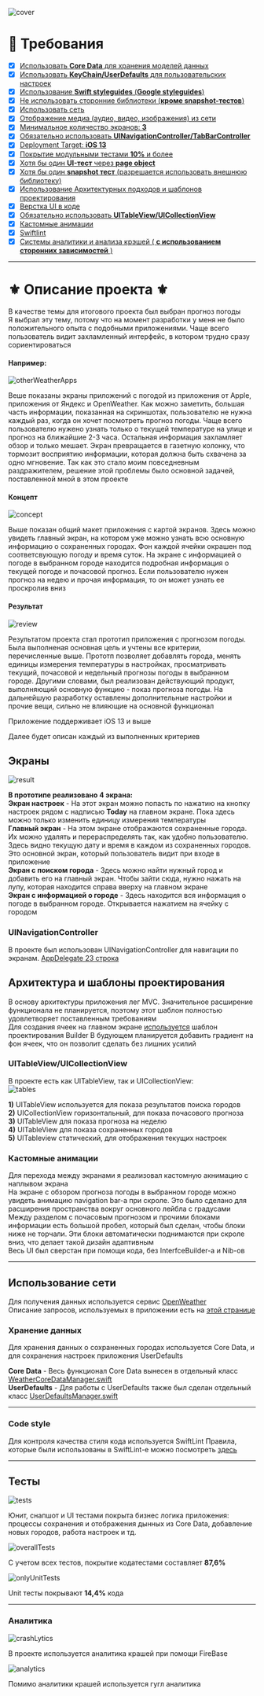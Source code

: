![cover](https://github.com/Lemonbrush/Weather/blob/SberSchoolProject/PresentationImages/cover.png)

# 📄 Требования

- [X] [Использовать **Core Data** для хранения моделей данных](#хранение-данных)
- [X] [Использовать **KeyChain/UserDefaults** для пользовательских настроек](#хранение-данных)
- [X] [Использование **Swift styleguides** (**Google styleguides**)](#code-style)
- [X] [Не использовать сторонние библиотеки (**кроме snapshot-тестов**)](#тесты)
- [X] [Использовать сеть](#использование-сети)
- [X] [Отображение медиа (аудио, видео, изображения) из сети](#использование-сети)
- [X] [Минимальное количество экранов: **3**](#экраны)
- [X] [Обязательно использовать **UINavigationController/TabBarController**](#uinavigationcontroller)
- [X] [Deployment Target: **iOS 13**](#результат)
- [X] [Покрытие модульными тестами **10%** и более](#тесты)
- [X] [Хотя бы один **UI-тест** через **page object**](#тесты)
- [X] [Хотя бы один **snapshot тест** (разрешается использовать внешнюю библиотеку)](#тесты)
- [X] [Использование Архитектурных подходов и шаблонов проектирования](#архитектура-и-шаблоны-проектирования)
- [X] [Верстка UI в коде](#кастомные-анимации)
- [X] [Обязательно использовать **UITableView/UICollectionView**](#uitableviewuicollectionview)
- [X] [Кастомные анимации](#кастомные-анимации)
- [X] [Swiftlint](#code-style)
- [X] [Системы аналитики и анализа крэшей  ( **с использованием сторонних зависимостей** )](#аналитика)

---

# ⚜️ Описание проекта ⚜️

В качестве темы для итогового проекта был выбран прогноз погоды    
Я выбрал эту тему, потому что на момент разработки у меня не было положительного опыта с подобными приложениями. Чаще всего пользователь видит захламленный интерфейс, в котором трудно сразу сориентироваться   

#### Например:
![otherWeatherApps](https://github.com/Lemonbrush/Weather/blob/SberSchoolProject/PresentationImages/otherWeatherApps.png)

Веше показаны экраны приложений с погодой из приложения от Apple, приложения от Яндекс и OpenWeather. Как можно заметить, большая часть информации, показанная на скриншотах, пользователю не нужна каждый раз, когда он хочет посмотреть прогноз погоды. Чаще всего пользователю нужено узнать только о текущей температуре на улице и прогноз на ближайшие 2-3 часа. Остальная информация захламляет обзор и только мешает. Экран превращается в газетную колонку, что тормозит восприятию информации, которая должна быть схвачена за одно мгновение. Так как это стало моим повседневным раздражителем, решение этой проблемы было основной задачей, поставленной мной в этом проекте   

#### Концепт
![concept](https://github.com/Lemonbrush/Weather/blob/SberSchoolProject/PresentationImages/concept.png)

Выше показан общий макет приложения с картой экранов. Здесь можно увидеть главный экран, на котором уже можно узнать всю основную информацию о сохраненных городах. Фон каждой ячейки окрашен под соответсвующую погоду и время суток. На экране с информацией о погоде в выбранном городе находится подробная информация о текущей погоде и почасовой прогноз. Если пользователю нужен прогноз на недею и прочая информация, то он может узнать ее проскролив вниз    

#### Результат
![review](https://github.com/Lemonbrush/Weather/blob/SberSchoolProject/PresentationImages/review.gif)

Результатом проекта стал прототип приложения с прогнозом погоды. Была выполненая основная цель и учтены все критерии, перечисленные выше. Прототп позволяет добавлять города, менять единицы измерения температуры в настройках, просматривать текущий, почасовой и недельный прогнозы погоды в выбранном городе. Другими словами, был реализован действующий продукт, выполняющий основную функцию - показ прогноза погоды. На дальнейшую разработку оставлены дополнительные настройки и прочие вещи, сильно не влияющие на основной функционал  

Приложение поддерживает iOS 13 и выше   

Далее будет описан каждый из выполненных критериев   

## Экраны
![result](https://github.com/Lemonbrush/Weather/blob/SberSchoolProject/PresentationImages/result.png)

**В прототипе реализовано 4 экрана:**  
**Экран настроек** - На этот экран можно попасть по нажатию на кнопку настроек рядом с надписью **Today** на главном экране. Пока здесь можно только изменить единицу измерения температуры  
**Главный экран** - На этом экране отображаются сохраненные города. Их можно удалять и перераспределять так, как удобно пользователю. Здесь видно текущую дату и время в каждом из сохраненных городов. Это основной экран, который пользователь видит при входе в приложение   
**Экран c поиском города** - Здесь можно найти нужный город и добавить его на главный экран. Чтобы зайти сюда, нужно нажать на лупу, которая находится справа вверху на главном экране    
**Экран с информацией о городе** - Здесь находится вся информация о погоде в выбранном городе.  Открывается нажатием на ячейку с городом    

### UINavigationController
В проекте был использован UINavigationController для навигации по экранам. [AppDelegate 23 строка](https://github.com/Lemonbrush/Weather/blob/SberSchoolProject/Weather/AppDelegate/AppDelegate.swift)

## Архитектура и шаблоны проектирования
В основу архитектуры приложения лег MVC. Значительное расширение функционала не планируется, поэтому этот шаблон полностью удовлетворяет поставленным требованиям   
Для создания ячеек на главном экране [используется](https://github.com/Lemonbrush/Weather/blob/SberSchoolProject/Weather/Main%20menu/View/MainMenuCellBuilder.swift) шаблон проектирования Builder  В будующем планируется добавить градиент на фон ячеек, что он позволит сделать без лишних усилий   

### UITableView/UICollectionView
В проекте есть как UITableView, так и UICollectionView:  
![tables](https://github.com/Lemonbrush/Weather/blob/SberSchoolProject/PresentationImages/tables.png)

**1)** UITableView используется для показа результатов поиска городов  
**2)** UICollectionView горизонтальный, для показа почасового прогноза  
**3)** UITableView для показа прогноза на неделю  
**4)** UITableView для показа сохраненных городов  
**5)** UITableview статический, для отображения текущих настроек  

### Кастомные анимации
Для перехода между экранами я реализовал кастомную акнимацию с наплывом экрана  
На экране с обзором прогноза погоды в выбранном городе можно увидеть анимацию navigation bar-а при скроле. Это было сделано для расширения пространства вокруг основного лейбла с градусами  
Между разделом с почасовым прогнозом и прочими блоками информации есть большой пробел, который был сделан, чтобы блоки ниже не торчали. Эти блоки автоматически поднимаются при скроле вниз, что делает такой дизайн адаптивным  
Весь UI был сверстан при помощи кода, без InterfceBuilder-а и Nib-ов   

---

## Использование сети
Для получения данных используется сервис [OpenWeather](https://openweathermap.org)  
Описание запросов, используемых в приложении есть на [этой странице](https://openweathermap.org/api/one-call-api)

### Хранение данных
Для хранения данных о сохраненных городах используется Core Data, и для сохранения настроек приложения UserDefaults    

**Core Data** - Весь функционал Core Data вынесен в отдельный класс [WeatherCoreDataManager.swift](https://github.com/Lemonbrush/Weather/blob/SberSchoolProject/Weather/Supportive%20files/WeatherCoreDataManager.swift)  
**UserDefaults** - Для работы с UserDefaults также был сделан отдельный класс [UserDefaultsManager.swift](https://github.com/Lemonbrush/Weather/blob/SberSchoolProject/Weather/Supportive%20files/UserDefaultsManager.swift)  

---

### Code style
Для контроля качества стиля кода используется SwiftLint
Правила, которые были использованы в SwiftLint-е можно посмотреть [здесь](https://github.com/Lemonbrush/Weather/blob/SberSchoolProject/.swiftlint.yml)

---

## Тесты
![tests](https://github.com/Lemonbrush/Weather/blob/SberSchoolProject/PresentationImages/tests.png)

Юнит, снапшот и UI тестами покрыта бизнес логика приложения: процессы сохранения и отображения дынных из Core Data, добавление новых городов, работа настроек и тд.  

![overallTests](https://github.com/Lemonbrush/Weather/blob/SberSchoolProject/PresentationImages/overAllTests.png)

С учетом всех тестов, покрытие кодатестами составляет **87,6%**  

![onlyUnitTests](https://github.com/Lemonbrush/Weather/blob/SberSchoolProject/PresentationImages/onlyUnitTests.png)

Unit тесты покрывают **14,4%** кода  

---

### Аналитика
![crashLytics](https://github.com/Lemonbrush/Weather/blob/SberSchoolProject/PresentationImages/crashlytics.png)

В проекте используется аналитика крашей при помощи FireBase    

![analytics](https://github.com/Lemonbrush/Weather/blob/SberSchoolProject/PresentationImages/googleAnalytics.png)

Помимо аналитики крашей используется гугл аналитика  